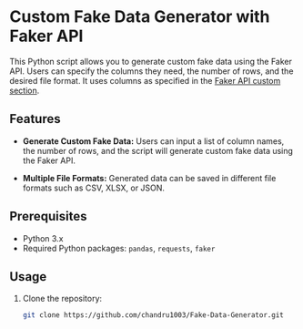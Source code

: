 # Custom Fake Data Generator with Faker API


This Python script allows you to generate custom fake data using the Faker API. Users can specify the columns they need, the number of rows, and the desired file format. It uses columns as specified in the [Faker API custom section](https://fakerapi.it/en).
## Features

- **Generate Custom Fake Data:** Users can input a list of column names, the number of rows, and the script will generate custom fake data using the Faker API.

- **Multiple File Formats:** Generated data can be saved in different file formats such as CSV, XLSX, or JSON.

## Prerequisites

- Python 3.x
- Required Python packages: `pandas`, `requests`, `faker`

## Usage

1. Clone the repository:

   ```bash
   git clone https://github.com/chandru1003/Fake-Data-Generator.git
   
